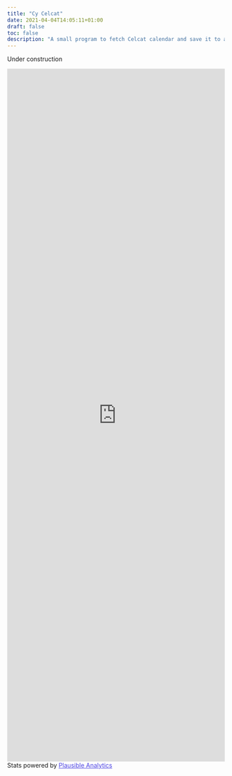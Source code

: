 ```yaml
---
title: "Cy Celcat"
date: 2021-04-04T14:05:11+01:00
draft: false
toc: false
description: "A small program to fetch Celcat calendar and save it to an ics or png file for the CYtech university."
---
```


Under construction


<iframe plausible-embed src="https://plausible.obito.fr/share/celcat.obito.fr?auth=REOBP3OqozMu3sx1_uKRi&embed=true&theme=system&background=%2330344600&period=30d" scrolling="no" frameborder="0" loading="lazy" style="width: 1px; min-width: 100%; height: 1600px;"></iframe>
<div style="font-size: 14px; padding-bottom: 14px;">Stats powered by <a target="_blank" style="color: #4F46E5; text-decoration: underline;" href="https://plausible.io">Plausible Analytics</a></div>
<script async src="https://plausible.obito.fr/js/embed.host.js"></script>